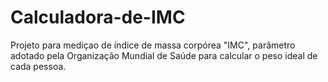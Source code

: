 # Calculadora-de-IMC
Projeto para mediçao de índice de massa corpórea "IMC", parâmetro adotado pela Organização Mundial de Saúde para calcular o peso ideal de cada pessoa.

